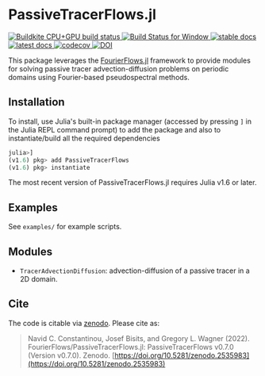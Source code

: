 # PassiveTracerFlows.jl

<!-- Badges -->
<p align="left">
     <a href="https://buildkite.com/julialang/passivetracerflows-dot-jl">
         <img alt="Buildkite CPU+GPU build status" src="https://img.shields.io/buildkite/4d921fc17b95341ea5477fb62df0e6d9364b61b154e050a123/main?logo=buildkite&label=Buildkite%20CPU%2BGPU">
     </a>
     <a href="https://ci.appveyor.com/project/navidcy/passivetracerflows-jl">
         <img alt="Build Status for Window" src="https://img.shields.io/appveyor/ci/navidcy/passivetracerflows-jl/main?label=Window&logo=appveyor&logoColor=white&style=flat-square">
     </a>
     <a href="https://FourierFlows.github.io/PassiveTracerFlowsDocumentation/stable">
         <img alt="stable docs" src="https://img.shields.io/badge/documentation-stable%20release-blue">
     </a>
     <a href="https://FourierFlows.github.io/PassiveTracerFlowsDocumentation/dev">
         <img alt="latest docs" src="https://img.shields.io/badge/documentation-in%20development-orange">
     </a>
     <a href="https://codecov.io/gh/FourierFlows/PassiveTracerFlows.jl">
         <img src="https://codecov.io/gh/FourierFlows/PassiveTracerFlows.jl/branch/main/graph/badge.svg" title="codecov">
     </a>
     <a href="https://doi.org/10.5281/zenodo.2535983">
        <img src="https://zenodo.org/badge/DOI/10.5281/zenodo.2535983.svg" alt="DOI">
    </a>
 </p>

This package leverages the [FourierFlows.jl]() framework to provide modules for solving passive tracer advection-diffusion problems on periodic domains using Fourier-based pseudospectral methods.

## Installation

To install, use Julia's  built-in package manager (accessed by pressing `]` in the Julia REPL command prompt) to add the package and also to instantiate/build all the required dependencies

```julia
julia>]
(v1.6) pkg> add PassiveTracerFlows
(v1.6) pkg> instantiate
```

The most recent version of PassiveTracerFlows.jl requires Julia v1.6 or later.

## Examples

See `examples/` for example scripts.

## Modules

* `TracerAdvectionDiffusion`: advection-diffusion of a passive tracer in a 2D domain.


## Cite

The code is citable via [zenodo](https://zenodo.org). Please cite as:

> Navid C. Constantinou, Josef Bisits, and Gregory L. Wagner (2022). FourierFlows/PassiveTracerFlows.jl: PassiveTracerFlows v0.7.0 (Version v0.7.0). Zenodo. [https://doi.org/10.5281/zenodo.2535983](https://doi.org/10.5281/zenodo.2535983)

[FourierFlows.jl]: https://github.com/FourierFlows/FourierFlows.jl
